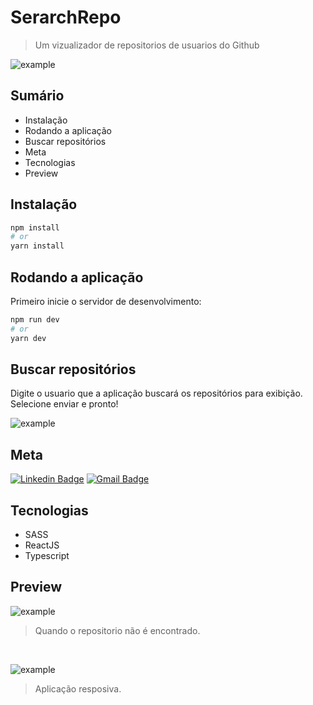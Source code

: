 # SerarchRepo

> Um vizualizador de repositorios de usuarios do Github

![example](https://user-images.githubusercontent.com/65142350/113363130-7374b200-9326-11eb-8612-1de61e3fa0af.png)

## Sumário

- Instalação
- Rodando a aplicação
- Buscar repositórios
- Meta
- Tecnologias
- Preview

## Instalação

```bash
npm install
# or
yarn install
```

## Rodando a aplicação

Primeiro inicie o servidor de desenvolvimento:

```bash
npm run dev
# or
yarn dev
```

## Buscar repositórios

Digite o usuario que a aplicação buscará os repositórios para exibição.
Selecione enviar e pronto!

![example](https://user-images.githubusercontent.com/65142350/113363216-b040a900-9326-11eb-893f-2361745461e0.png)

## Meta

[![Linkedin Badge](https://img.shields.io/badge/-vandsonfalcao-blue?style=flat-square&logo=Linkedin&logoColor=white&link=https://www.linkedin.com/in/vandsonfalcao/)](https://www.linkedin.com/in/vandsonfalcao/)
[![Gmail Badge](https://img.shields.io/badge/-vandsonsf@gmail.com-c14438?style=flat-square&logo=Gmail&logoColor=white&link=mailto:vandsonsf@gmail.com)](mailto:vandsonsf@gmail.com)

## Tecnologias

- SASS
- ReactJS
- Typescript

## Preview

![example](https://user-images.githubusercontent.com/65142350/113363168-90a98080-9326-11eb-8333-943f28d75f6f.png)

> Quando o repositorio não é encontrado.

</br>

![example](https://user-images.githubusercontent.com/65142350/113363275-d8300c80-9326-11eb-842f-7770e341e43a.png)

> Aplicação resposiva.
